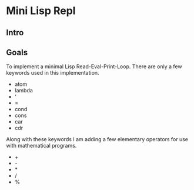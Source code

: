 # Mini Lisp Repl

## Intro

## Goals

To implement a minimal Lisp Read-Eval-Print-Loop. There are only a few
keywords used in this implementation.

* atom
* lambda
* '
* =
* cond
* cons
* car
* cdr

Along with these keywords I am adding a few elementary operators for use with
mathematical programs.

* \+
* \-
* \*
* \/
* %
